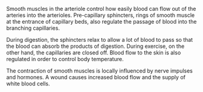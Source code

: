 Smooth muscles in the arteriole control how easily blood can flow out of the arteries into
the arterioles. Pre-capillary sphincters, rings of smooth muscle at the entrance of capillary
beds, also regulate the passage of blood into the branching capillaries.

During digestion, the sphincters relax to allow a lot of blood to pass so that the blood can
absorb the products of digestion. During exercise, on the other hand, the capillaries are
closed off. Blood flow to the skin is also regulated in order to control body temperature.

The contraction of smooth muscles is locally influenced by nerve impulses and
hormones. A wound causes increased blood flow and the supply of white blood cells.